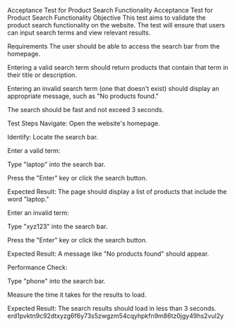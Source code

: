 Acceptance Test for Product Search Functionality
Acceptance Test for Product Search Functionality
Objective
This test aims to validate the product search functionality on the website. The test will ensure that users can input search terms and view relevant results.

Requirements
The user should be able to access the search bar from the homepage.

Entering a valid search term should return products that contain that term in their title or description.

Entering an invalid search term (one that doesn't exist) should display an appropriate message, such as "No products found."

The search should be fast and not exceed 3 seconds.

Test Steps
Navigate: Open the website's homepage.

Identify: Locate the search bar.

Enter a valid term:

Type "laptop" into the search bar.

Press the "Enter" key or click the search button.

Expected Result: The page should display a list of products that include the word "laptop."

Enter an invalid term:

Type "xyz123" into the search bar.

Press the "Enter" key or click the search button.

Expected Result: A message like "No products found" should appear.

Performance Check:

Type "phone" into the search bar.

Measure the time it takes for the results to load.

Expected Result: The search results should load in less than 3 seconds.
erd1pvktn9c92dtxyzg6f6y73s5zwgzm54cqyhpkfn9m86tz0jgy49hs2vul2y